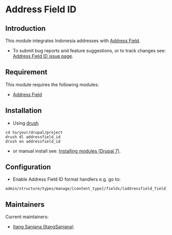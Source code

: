# Address Field ID

## Introduction

This module integrates Indonesia addresses with [Address Field](//drupal.org/project/addressfield).

 - To submit bug reports and feature suggestions, or to track changes see: [Address Field ID issue page](//drupal.org/project/issues/addressfield_id).

## Requirement

This module requires the following modules:

- [Address Field](//drupal.org/project/addressfield)

## Installation

- Using [drush](https://github.com/drush-ops/drush)

```Shell
cd to/your/drupal/project
drush dl addressfield_id
drush en addressfield_id
```

- or manual install see: [Installing modules (Drupal 7)](https://www.drupal.org/documentation/install/modules-themes/modules-7).

## Configuration

- Enable Address Field ID format handlers e.g. go to:

```Shell
admin/structure/types/manage/[content_type]/fields/[addressfield_field]
```

## Maintainers

Current maintainers:

- [Itang Sanjana (ItangSanjana)](drupal.org/user/1193514)
